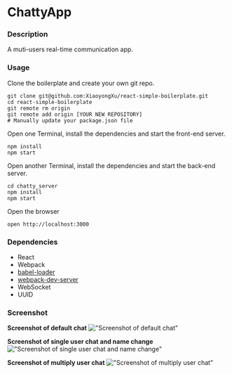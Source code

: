 # ChattyApp

### Description

A muti-users real-time communication app.

### Usage

Clone the boilerplate and create your own git repo.

```
git clone git@github.com:XiaoyongXu/react-simple-boilerplate.git
cd react-simple-boilerplate
git remote rm origin
git remote add origin [YOUR NEW REPOSITORY]
# Manually update your package.json file
```
Open one Terminal, install the dependencies and start the front-end server.

```
npm install
npm start
```
Open another Terminal, install the dependencies and start the back-end server.

```
cd chatty_server
npm install
npm start
```

Open the browser
```
open http://localhost:3000
```


### Dependencies

* React
* Webpack
* [babel-loader](https://github.com/babel/babel-loader)
* [webpack-dev-server](https://github.com/webpack/webpack-dev-server)
* WebSocket
* UUID

### Screenshot

**Screenshot of default chat**
!["Screenshot of default chat"](https://github.com/XiaoyongXu/react-simple-boilerplate/blob/master/docs/chat%20without%20name.png)

**Screenshot of single user chat and name change**
!["Screenshot of single user chat and name change"](https://github.com/XiaoyongXu/react-simple-boilerplate/blob/master/docs/chat%20with%20name%20and%20change%20name.png)

**Screenshot of multiply user chat**
!["Screenshot of multiply user chat"](https://github.com/XiaoyongXu/react-simple-boilerplate/blob/master/docs/two%20clients%20chatting.png)


